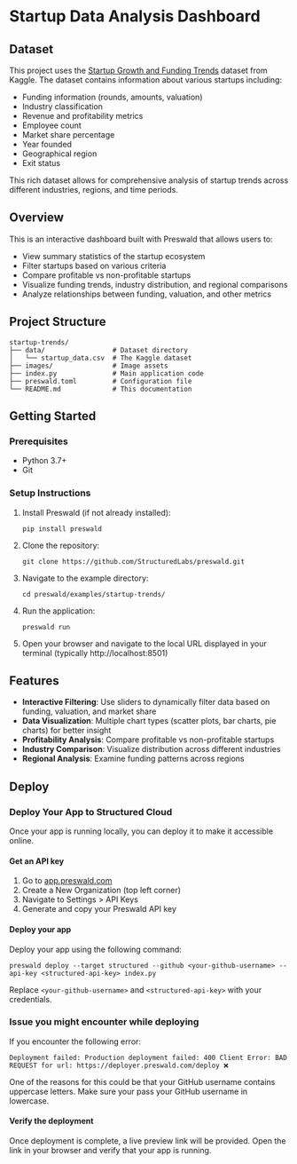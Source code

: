 # Startup Data Analysis Dashboard

## Dataset

This project uses the [Startup Growth and Funding Trends](https://www.kaggle.com/datasets/samayashar/startup-growth-and-funding-trends) dataset from Kaggle. The dataset contains information about various startups including:

- Funding information (rounds, amounts, valuation)
- Industry classification
- Revenue and profitability metrics
- Employee count
- Market share percentage
- Year founded
- Geographical region
- Exit status

This rich dataset allows for comprehensive analysis of startup trends across different industries, regions, and time periods.

## Overview

This is an interactive dashboard built with Preswald that allows users to:

- View summary statistics of the startup ecosystem
- Filter startups based on various criteria
- Compare profitable vs non-profitable startups
- Visualize funding trends, industry distribution, and regional comparisons
- Analyze relationships between funding, valuation, and other metrics

## Project Structure

```
startup-trends/
├── data/                 # Dataset directory
│   └── startup_data.csv  # The Kaggle dataset
├── images/               # Image assets
├── index.py              # Main application code
├── preswald.toml         # Configuration file
└── README.md             # This documentation
```

## Getting Started

### Prerequisites

- Python 3.7+
- Git

### Setup Instructions

1. Install Preswald (if not already installed):
   ```
   pip install preswald
   ```

2. Clone the repository:
   ```
   git clone https://github.com/StructuredLabs/preswald.git
   ```

3. Navigate to the example directory:
   ```
   cd preswald/examples/startup-trends/
   ```

4. Run the application:
   ```
   preswald run
   ```

5. Open your browser and navigate to the local URL displayed in your terminal (typically http://localhost:8501)

## Features

- **Interactive Filtering**: Use sliders to dynamically filter data based on funding, valuation, and market share
- **Data Visualization**: Multiple chart types (scatter plots, bar charts, pie charts) for better insight
- **Profitability Analysis**: Compare profitable vs non-profitable startups
- **Industry Comparison**: Visualize distribution across different industries
- **Regional Analysis**: Examine funding patterns across regions

## Deploy

### Deploy Your App to Structured Cloud

Once your app is running locally, you can deploy it to make it accessible online.

#### Get an API key

1. Go to [app.preswald.com](https://app.preswald.com)
2. Create a New Organization (top left corner)
3. Navigate to Settings > API Keys
4. Generate and copy your Preswald API key

#### Deploy your app

Deploy your app using the following command:

```
preswald deploy --target structured --github <your-github-username> --api-key <structured-api-key> index.py
```

Replace `<your-github-username>` and `<structured-api-key>` with your credentials.

### Issue you might encounter while deploying

If you encounter the following error:
```❌ Deployment failed: 400 Client Error: BAD REQUEST for url: https://deployer.preswald.com/deploy
Deployment failed: Production deployment failed: 400 Client Error: BAD REQUEST for url: https://deployer.preswald.com/deploy ❌
```

One of the reasons for this could be that your GitHub username contains uppercase letters.
Make sure your pass your GitHub username in lowercase.

#### Verify the deployment

Once deployment is complete, a live preview link will be provided. Open the link in your browser and verify that your app is running.

